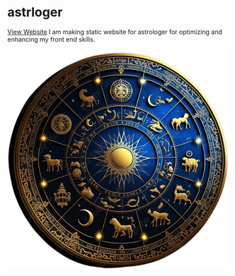 # astrloger
<a href="https://jadhavsnehal2000.github.io/astrloger/">View Website</a>
I am making static website for astrologer for optimizing and enhancing my front end skills.

<img src="./img/rotater.png" alt="img">
